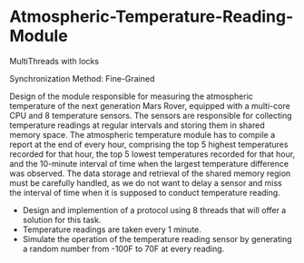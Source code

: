 # Atmospheric-Temperature-Reading-Module

MultiThreads with locks

Synchronization Method: Fine-Grained

Design of the module responsible for measuring the atmospheric temperature of the next generation Mars Rover, equipped with a multi-core CPU and 8 temperature sensors. The sensors are responsible for collecting temperature readings at regular intervals and storing them in shared memory space. The atmospheric temperature module has to compile a report at the end of every hour, comprising the top 5 highest temperatures recorded for that hour, the top 5 lowest temperatures recorded for that hour, and the 10-minute interval of time when the largest temperature difference was observed. The data storage and retrieval of the shared memory region must be carefully handled, as we do not want to delay a sensor and miss the interval of time when it is supposed to conduct temperature reading. 

- Design and implemention of a protocol using 8 threads that will offer a solution for this task. 
- Temperature readings are taken every 1 minute. 
- Simulate the operation of the temperature reading sensor by generating a random number from -100F to 70F at every reading.

